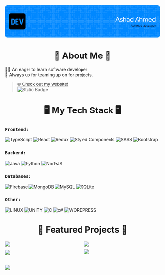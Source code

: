 ![Header](./github-header-ashad.png)

<h1 align="center">
📖 About Me 📖
</h1>

👨‍💻 An eager to learn software developer<br>
🤝 Always up for teaming up on for projects.<br>

>[🌐 Check out my website!](https://www.ashadahmed.com/)<br>
>![Static Badge](https://img.shields.io/badge/linkedin-Connect%20with%20me%20on%20LinkedIn-blue?logo=linkedin&labelColor=blue&color=grey&link=https%3A%2F%2Fwww.linkedin.com%2Fin%2Fashad-syed-muhammad-ahmed-b53254256%2F)



<h1 align="center">
🖥️ My Tech Stack 🖥️
</h1>

### **`Frontend:`**
![TypeScript](https://img.shields.io/badge/typescript-%23007ACC.svg?style=flat&logo=typescript&logoColor=white) 
![React](https://img.shields.io/badge/react-%2320232a.svg?style=flat&logo=react&logoColor=%2361DAFB) 
![Redux](https://img.shields.io/badge/redux-%23593d88.svg?style=flat&logo=redux&logoColor=white) 
![Styled Components](https://img.shields.io/badge/styled--components-DB7093?style=flat&logo=styled-components&logoColor=white) 
![SASS](https://img.shields.io/badge/SASS-hotpink.svg?style=flat&logo=SASS&logoColor=white)
![Bootstrap](https://img.shields.io/badge/bootstrap-%23563D7C.svg?style=flat&logo=bootstrap&logoColor=white)<br>


### **`Backend:`**
![Java](https://img.shields.io/badge/java-%23ED8B00.svg?style=flat&logo=java&logoColor=white) 
![Python](https://img.shields.io/badge/python-3670A0?style=flat&logo=python&logoColor=ffdd54) 
![NodeJS](https://img.shields.io/badge/node.js-6DA55F?style=flat&logo=node.js&logoColor=white)<br>


### **`Databases:`**
![Firebase](https://img.shields.io/badge/firebase-%23039BE5.svg?style=flat&logo=firebase) 
![MongoDB](https://img.shields.io/badge/MongoDB-%234ea94b.svg?style=flat&logo=mongodb&logoColor=white) 
![MySQL](https://img.shields.io/badge/mysql-%2300f.svg?style=flat&logo=mysql&logoColor=white) 
![SQLite](https://img.shields.io/badge/sqlite-%2307405e.svg?style=flat&logo=sqlite&logoColor=white)<br>


### **`Other:`**
![LINUX](https://img.shields.io/badge/Linux-FCC624?style=flat&logo=linux&logoColor=black)
![UNITY](https://img.shields.io/badge/Unity-%2320232a.svg?style=flat&logo=unity&logoColor=white) 
![C](https://img.shields.io/badge/c-%2300599C.svg?style=flat&logo=c&logoColor=white)
![c#](https://img.shields.io/badge/c%23-darkblue?logo=c%23)
![WORDPRESS](https://img.shields.io/badge/wordpress-blue?logo=wordpress)<br>

<h1 align="center">
💫 Featured Projects 💫
</h1>
  
<div style="display: grid; grid-template-columns: repeat(2, 1fr); grid-gap: 10px;">
  <a href="https://github.com/ashad767/zoom-clone" style="text-decoration: none;">
    <img align="center" src="https://github-readme-stats.vercel.app/api/pin/?username=ashad767&repo=zoom-clone&title_color=ffffff&text_color=c9cacc&icon_color=4AB197&bg_color=005155"/>
  </a>
  <a href="https://github.com/ashad767/EcommerceApp" style="text-decoration: none;">
    <img align="center" src="https://github-readme-stats.vercel.app/api/pin/?username=ashad767&repo=EcommerceApp&title_color=ffffff&text_color=c9cacc&icon_color=4AB197&bg_color=005155"/>
  </a>
  <a href="https://github.com/alighosn1/Paw-Tracer" style="text-decoration: none;">
    <img align="center" src="https://github-readme-stats.vercel.app/api/pin/?username=alighosn1&repo=Paw-Tracer&title_color=ffffff&text_color=c9cacc&icon_color=4AB197&bg_color=005155"/>
  </a>
  <a href="https://github.com/ashad767/Leos-Quest-The-Healers-Heart" style="text-decoration: none;">
    <img src="https://github-readme-stats.vercel.app/api/pin/?username=ashad767&repo=Leos-Quest-The-Healers-Heart&title_color=ffffff&text_color=c9cacc&icon_color=4AB197&bg_color=005155"/>
  </a>
</div>
<br>
  
[![](https://visitcount.itsvg.in/api?id=ashad767&label=Profile%20Views&color=4&icon=0&pretty=false)](https://visitcount.itsvg.in)